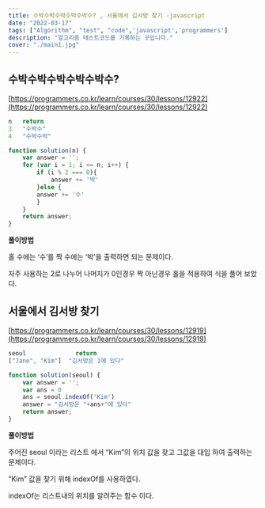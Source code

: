 ```yaml
---
title: 수박수박수박수박수박수? , 서울에서 김서방 찾기 -javascript
date: "2022-03-17"
tags: ["Algorithm", "test", "code",'javascript','programmers']
description: "알고리즘 테스트코드를 기록하는 곳입니다."
cover: "./main1.jpg"
---
```


## **수박수박수박수박수박수?**

[https://programmers.co.kr/learn/courses/30/lessons/12922](https://programmers.co.kr/learn/courses/30/lessons/12922)

```jsx
n	return
3	"수박수"
4	"수박수박"

function solution(n) {
    var answer = '';
    for (var i = 1; i <= n; i++) {
        if (i % 2 === 0){
            answer += '박'
        }else {
        answer += '수'
        }
    }
    return answer;
}
```

**풀이방법**

홀 수에는 ‘수’를 짝 수에는 ‘박’을 출력하면 되는 문제이다.

자주 사용하는 2로 나누어 나머지가 0인경우 짝 아닌경우 홀을 적용하여 식을 풀어 보았다.



## 서울에서 김서방 찾기

[https://programmers.co.kr/learn/courses/30/lessons/12919](https://programmers.co.kr/learn/courses/30/lessons/12919)

 

```jsx
seoul	           return
["Jane", "Kim"]	 "김서방은 1에 있다"

function solution(seoul) {
    var answer = '';
    var ans = 0
    ans = seoul.indexOf('Kim')
    answer = "김서방은 "+ans+"에 있다"
    return answer;
}
```

**풀이방법**

주어진 seoul 이라는 리스트 에서 “Kim”의 위치 값을 찾고 그값을 대입 하여 출력하는 문제이다.

“Kim” 값을 찾기 위해 indexOf를 사용하였다.

indexOf는 리스트내의 위치를 알려주는 함수 이다.
